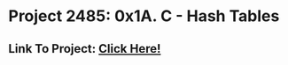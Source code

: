 # Project 2485: 0x1A. C - Hash Tables
## Link To Project: [Click Here!](https://intranet.hbtn.io/projects/2485)
